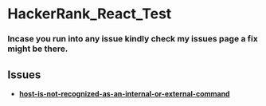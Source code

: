 # HackerRank_React_Test

### Incase you run into any issue  kindly check my issues  page a fix might be there.
## Issues
- [**host-is-not-recognized-as-an-internal-or-external-command**](https://github.com/Mr-emeka/HackerRank_React_Test/issues/1)
